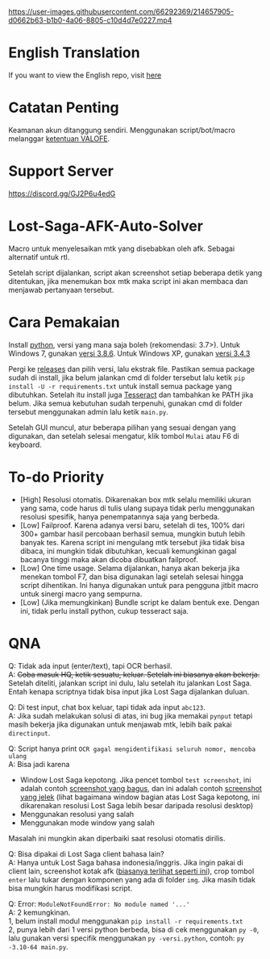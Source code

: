 

https://user-images.githubusercontent.com/66292369/214657905-d0662b63-b1b0-4a06-8805-c10d4d7e0227.mp4



# English Translation
If you want to view the English repo, visit [here](https://github.com/Trisnox/Lost-Saga-AFK-Auto-Solver/tree/english)

# Catatan Penting
Keamanan akun ditanggung sendiri. Menggunakan script/bot/macro melanggar [ketentuan VALOFE](https://vfun.valofe.com/customer/g_pc_terms).

# Support Server
https://discord.gg/GJ2P6u4edG

# Lost-Saga-AFK-Auto-Solver
Macro untuk menyelesaikan mtk yang disebabkan oleh afk. Sebagai alternatif untuk rtl.

Setelah script dijalankan, script akan screenshot setiap beberapa detik yang ditentukan, jika menemukan box mtk maka script ini akan membaca dan menjawab pertanyaan tersebut.

# Cara Pemakaian
Install [python](https://www.python.org/downloads/), versi yang mana saja boleh (rekomendasi: 3.7>). Untuk Windows 7, gunakan [versi 3.8.6](https://www.python.org/downloads/release/python-386/). Untuk Windows XP, gunakan [versi 3.4.3](https://www.python.org/downloads/release/python-343/)

Pergi ke [releases](https://github.com/Trisnox/Lost-Saga-AFK-Auto-Solver/releases) dan pilih versi, lalu ekstrak file. Pastikan semua package sudah di install, jika belum jalankan cmd di folder tersebut lalu ketik `pip install -U -r requirements.txt` untuk install semua package yang dibutuhkan. Setelah itu install juga [Tesseract](https://github.com/UB-Mannheim/tesseract/wiki) dan tambahkan ke PATH jika belum. Jika semua kebutuhan sudah terpenuhi, gunakan cmd di folder tersebut menggunakan admin lalu ketik `main.py`.

Setelah GUI muncul, atur beberapa pilihan yang sesuai dengan yang digunakan, dan setelah selesai mengatur, klik tombol `Mulai` atau F6 di keyboard.

# To-do Priority
- [High] Resolusi otomatis. Dikarenakan box mtk selalu memiliki ukuran yang sama, code harus di tulis ulang supaya tidak perlu menggunakan resolusi spesifik, hanya penempatannya saja yang berbeda.
- [Low] Failproof. Karena adanya versi baru, setelah di tes, 100% dari 300+ gambar hasil percobaan berhasil semua, mungkin butuh lebih banyak tes. Karena script ini mengulang mtk tersebut jika tidak bisa dibaca, ini mungkin tidak dibutuhkan, kecuali kemungkinan gagal bacanya tinggi maka akan dicoba dibuatkan failproof.
- [Low] One time usage. Selama dijalankan, hanya akan bekerja jika menekan tombol F7, dan bisa digunakan lagi setelah selesai hingga script dihentikan. Ini hanya digunakan untuk para pengguna jitbit macro untuk sinergi macro yang sempurna.
- [Low] (Jika memungkinkan) Bundle script ke dalam bentuk exe. Dengan ini, tidak perlu install python, cukup tesseract saja.

# QNA
Q: Tidak ada input (enter/text), tapi OCR berhasil.\
A: ~~Coba masuk HQ, ketik sesuatu, keluar. Setelah ini biasanya akan bekerja.~~ Setelah diteliti, jalankan script ini dulu, lalu setelah itu jalankan Lost Saga. Entah kenapa scriptnya tidak bisa input jika Lost Saga dijalankan duluan.

Q: Di test input, chat box keluar, tapi tidak ada input `abc123`.\
A: Jika sudah melakukan solusi di atas, ini bug jika memakai `pynput` tetapi masih bekerja jika digunakan untuk menjawab mtk, lebih baik pakai `directinput`.

Q: Script hanya print `OCR gagal mengidentifikasi seluruh nomor, mencoba ulang`\
A: Bisa jadi karena
   - Window Lost Saga kepotong. Jika pencet tombol `test screenshot`, ini adalah contoh [screenshot yang bagus](https://media.discordapp.net/attachments/1097099248329306122/1097156717210501130/image.png), dan ini adalah contoh [screenshot yang jelek](https://media.discordapp.net/attachments/1097099248329306122/1097156850127999128/image.png) (lihat bagaimana window bagian atas Lost Saga kepotong, ini dikarenakan resolusi Lost Saga lebih besar daripada resolusi desktop)
   - Menggunakan resolusi yang salah
   - Menggunakan mode window yang salah
   
   Masalah ini mungkin akan diperbaiki saat resolusi otomatis dirilis.

Q: Bisa dipakai di Lost Saga client bahasa lain?\
A: Hanya untuk Lost Saga bahasa indonesia/inggris. Jika ingin pakai di client lain, screenshot kotak afk ([biasanya terlihat seperti ini](https://user-images.githubusercontent.com/66292369/215278517-69c7bb1f-1e73-4344-ad33-2d9b5de5663d.png)), crop tombol `enter` lalu tukar dengan komponen yang ada di folder `img`. Jika masih tidak bisa mungkin harus modifikasi script.

Q: Error: `ModuleNotFoundError: No module named '...'`\
A: 2 kemungkinan.\
   1, belum install modul menggunakan `pip install -r requirements.txt`\
   2, punya lebih dari 1 versi python berbeda, bisa di cek menggunakan `py -0`, lalu gunakan versi specifik menggunakan `py -versi.python`, contoh: `py -3.10-64 main.py`.
  
   
